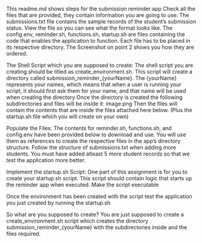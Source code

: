 This readme.md shows steps for the submission reminder app
Check all the files that are provided, they contain information you are going to use:
The submissions.txt file contains the sample records of the student’s submission status. View the file so you can see what the format looks like.
The config.env, reminder.sh, functions.sh, startup.sh are files containing the code that enables the application to function.
Each file has to be placed in its respective directory. The Screenshot on point 2 shows you how they are ordered.

The Shell Script which you are supposed to create:
The shell script you are creating should be titled as create_environment.sh.
This script will create a directory called submission_reminder_{yourName}. The {yourName} represents your names, which means that when a user is running your script, it should first ask them for your name, and that name will be used when creating the directory
Once the directory is created the following subdirectories and files will be inside it:
image.png
Then the files will contain the contents that are inside the files attached here below. (Plus the startup.sh file which you will create on your own)

Populate the Files:
The contents for reminder.sh, functions.sh, and config.env have been provided below to download and use. You will use them as references to create the respective files in the app’s directory structure.
Follow the structure of submissions.txt  when adding more students. You must have added atleast 5 more student records so that we test the application more better.

Implement the startup.sh Script:
One part of this assignment is for you to create your startup.sh script.
This script should contain logic that starts up the reminder app when executed.
Make the script executable

Once the environment has been created with the script test the application you just created by running the  startup.sh 
 

So what are you supposed to create?
You are just supposed to create  a create_environment.sh script which creates the directory submission_reminder_{yourName} with the subdirectories inside and the files required. 
